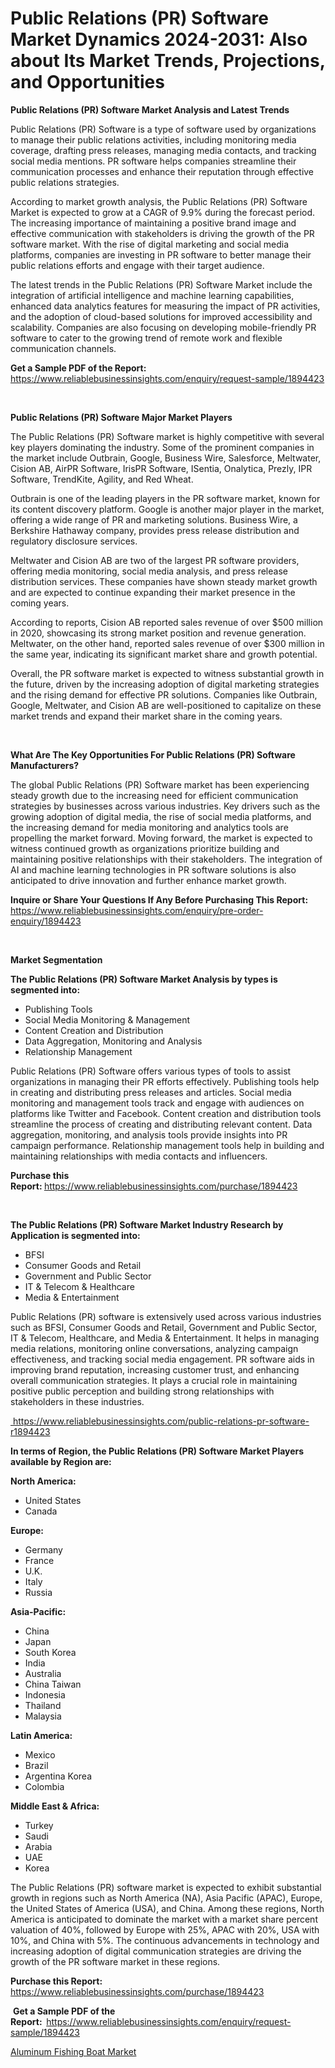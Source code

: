 <p><h1>Public Relations (PR) Software Market Dynamics 2024-2031: Also about Its Market Trends, Projections, and Opportunities</h1></p><p><strong>Public Relations (PR) Software Market Analysis and Latest Trends</strong></p>
<p><p>Public Relations (PR) Software is a type of software used by organizations to manage their public relations activities, including monitoring media coverage, drafting press releases, managing media contacts, and tracking social media mentions. PR software helps companies streamline their communication processes and enhance their reputation through effective public relations strategies.</p><p>According to market growth analysis, the Public Relations (PR) Software Market is expected to grow at a CAGR of 9.9% during the forecast period. The increasing importance of maintaining a positive brand image and effective communication with stakeholders is driving the growth of the PR software market. With the rise of digital marketing and social media platforms, companies are investing in PR software to better manage their public relations efforts and engage with their target audience.</p><p>The latest trends in the Public Relations (PR) Software Market include the integration of artificial intelligence and machine learning capabilities, enhanced data analytics features for measuring the impact of PR activities, and the adoption of cloud-based solutions for improved accessibility and scalability. Companies are also focusing on developing mobile-friendly PR software to cater to the growing trend of remote work and flexible communication channels.</p></p>
<p><strong>Get a Sample PDF of the Report:&nbsp;</strong> <a href="https://www.reliablebusinessinsights.com/enquiry/request-sample/1894423">https://www.reliablebusinessinsights.com/enquiry/request-sample/1894423</a></p>
<p>&nbsp;</p>
<p><strong>Public Relations (PR) Software Major Market Players</strong></p>
<p><p>The Public Relations (PR) Software market is highly competitive with several key players dominating the industry. Some of the prominent companies in the market include Outbrain, Google, Business Wire, Salesforce, Meltwater, Cision AB, AirPR Software, IrisPR Software, ISentia, Onalytica, Prezly, IPR Software, TrendKite, Agility, and Red Wheat.</p><p>Outbrain is one of the leading players in the PR software market, known for its content discovery platform. Google is another major player in the market, offering a wide range of PR and marketing solutions. Business Wire, a Berkshire Hathaway company, provides press release distribution and regulatory disclosure services.</p><p>Meltwater and Cision AB are two of the largest PR software providers, offering media monitoring, social media analysis, and press release distribution services. These companies have shown steady market growth and are expected to continue expanding their market presence in the coming years.</p><p>According to reports, Cision AB reported sales revenue of over $500 million in 2020, showcasing its strong market position and revenue generation. Meltwater, on the other hand, reported sales revenue of over $300 million in the same year, indicating its significant market share and growth potential.</p><p>Overall, the PR software market is expected to witness substantial growth in the future, driven by the increasing adoption of digital marketing strategies and the rising demand for effective PR solutions. Companies like Outbrain, Google, Meltwater, and Cision AB are well-positioned to capitalize on these market trends and expand their market share in the coming years.</p></p>
<p>&nbsp;</p>
<p><strong>What Are The Key Opportunities For Public Relations (PR) Software Manufacturers?</strong></p>
<p><p>The global Public Relations (PR) Software market has been experiencing steady growth due to the increasing need for efficient communication strategies by businesses across various industries. Key drivers such as the growing adoption of digital media, the rise of social media platforms, and the increasing demand for media monitoring and analytics tools are propelling the market forward. Moving forward, the market is expected to witness continued growth as organizations prioritize building and maintaining positive relationships with their stakeholders. The integration of AI and machine learning technologies in PR software solutions is also anticipated to drive innovation and further enhance market growth.</p></p>
<p><strong>Inquire or Share Your Questions If Any Before Purchasing This Report:</strong> <a href="https://www.reliablebusinessinsights.com/enquiry/pre-order-enquiry/1894423">https://www.reliablebusinessinsights.com/enquiry/pre-order-enquiry/1894423</a></p>
<p>&nbsp;</p>
<p><strong>Market Segmentation</strong></p>
<p><strong>The Public Relations (PR) Software Market Analysis by types is segmented into:</strong></p>
<p><ul><li>Publishing Tools</li><li>Social Media Monitoring & Management</li><li>Content Creation and Distribution</li><li>Data Aggregation, Monitoring and Analysis</li><li>Relationship Management</li></ul></p>
<p><p>Public Relations (PR) Software offers various types of tools to assist organizations in managing their PR efforts effectively. Publishing tools help in creating and distributing press releases and articles. Social media monitoring and management tools track and engage with audiences on platforms like Twitter and Facebook. Content creation and distribution tools streamline the process of creating and distributing relevant content. Data aggregation, monitoring, and analysis tools provide insights into PR campaign performance. Relationship management tools help in building and maintaining relationships with media contacts and influencers.</p></p>
<p><strong>Purchase this Report:&nbsp;</strong><a href="https://www.reliablebusinessinsights.com/purchase/1894423">https://www.reliablebusinessinsights.com/purchase/1894423</a></p>
<p>&nbsp;</p>
<p><strong>The Public Relations (PR) Software Market Industry Research by Application is segmented into:</strong></p>
<p><ul><li>BFSI</li><li>Consumer Goods and Retail</li><li>Government and Public Sector</li><li>IT & Telecom & Healthcare</li><li>Media & Entertainment</li></ul></p>
<p><p>Public Relations (PR) software is extensively used across various industries such as BFSI, Consumer Goods and Retail, Government and Public Sector, IT & Telecom, Healthcare, and Media & Entertainment. It helps in managing media relations, monitoring online conversations, analyzing campaign effectiveness, and tracking social media engagement. PR software aids in improving brand reputation, increasing customer trust, and enhancing overall communication strategies. It plays a crucial role in maintaining positive public perception and building strong relationships with stakeholders in these industries.</p></p>
<p><a href="https://www.reliablebusinessinsights.com/public-relations-pr-software-r1894423">&nbsp;https://www.reliablebusinessinsights.com/public-relations-pr-software-r1894423</a></p>
<p><strong>In terms of Region, the Public Relations (PR) Software Market Players available by Region are:</strong></p>
<p>
    <p> <strong> North America: </strong>
        <ul>
            <li>United States</li>
            <li>Canada</li>
        </ul>
        </p> 
    <p> <strong> Europe: </strong>
        <ul>
            <li>Germany</li>
            <li>France</li>
            <li>U.K.</li>
            <li>Italy</li>
            <li>Russia</li>
        </ul>
        </p> 
    <p> <strong> Asia-Pacific: </strong>
        <ul>
            <li>China</li>
            <li>Japan</li>
            <li>South Korea</li>
            <li>India</li>
            <li>Australia</li>
            <li>China Taiwan</li>
            <li>Indonesia</li>
            <li>Thailand</li>
            <li>Malaysia</li>
        </ul>
        </p> 
    <p> <strong> Latin America: </strong>
        <ul>
            <li>Mexico</li>
            <li>Brazil</li>
            <li>Argentina Korea</li>
            <li>Colombia</li>
        </ul>
        </p> 
    <p> <strong> Middle East & Africa: </strong>
        <ul>
            <li>Turkey</li>
            <li>Saudi</li>
            <li>Arabia</li>
            <li>UAE</li>
            <li>Korea</li>
        </ul>
    </p>
    </p>
<p><p>The Public Relations (PR) software market is expected to exhibit substantial growth in regions such as North America (NA), Asia Pacific (APAC), Europe, the United States of America (USA), and China. Among these regions, North America is anticipated to dominate the market with a market share percent valuation of 40%, followed by Europe with 25%, APAC with 20%, USA with 10%, and China with 5%. The continuous advancements in technology and increasing adoption of digital communication strategies are driving the growth of the PR software market in these regions.</p></p>
<p><strong>Purchase this Report: </strong><a href="https://www.reliablebusinessinsights.com/purchase/1894423">https://www.reliablebusinessinsights.com/purchase/1894423</a></p>
<p>&nbsp;<strong>Get a Sample PDF of the Report:&nbsp;&nbsp;</strong><a href="https://www.reliablebusinessinsights.com/enquiry/request-sample/1894423">https://www.reliablebusinessinsights.com/enquiry/request-sample/1894423</a></p>
<p><strong></strong></p>
<p><p><a href="https://view.publitas.com/reportprime-1/global-aluminum-fishing-boat-market-sector-types-applications-market-player-strategies-regional-growth-insights-and-future-projections-2024-2031/">Aluminum Fishing Boat Market</a></p></p>